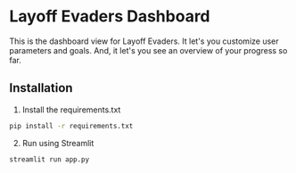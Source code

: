 # Layoff Evaders Dashboard

This is the dashboard view for Layoff Evaders. It let's you customize user parameters and goals. And, it let's you see an overview of your progress so far.

## Installation

1. Install the requirements.txt 

```bash
pip install -r requirements.txt
```

2. Run using Streamlit

```
streamlit run app.py
```
